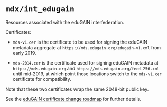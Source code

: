 # `mdx/int_edugain`

Resources associated with the eduGAIN interfederation.

Certificates:

* `mds-v1.cer` is the certificate to be used for signing the eduGAIN metadata
  aggregate at `https://mds.edugain.org/edugain-v1.xml` from early 2019.

* `mds-2014.cer` is the certificate used for signing eduGAIN metadata at
  `https://mds.edugain.org` and `https://mds.edugain.org/feed-256.xml` until
  mid-2019, at which point those locations switch to the `mds-v1.cer`
  certificate for compatibility.

Note that these two certificates wrap the same 2048-bit public key.

See the [eduGAIN certificate change
roadmap](https://technical.edugain.org/certificate_change) for further details.
